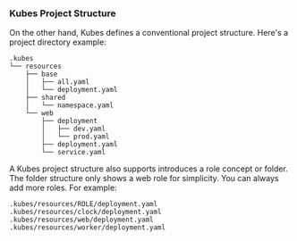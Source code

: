 ### Kubes Project Structure

On the other hand, Kubes defines a conventional project structure. Here's a project directory example:

    .kubes
    └── resources
        ├── base
        │   ├── all.yaml
        │   └── deployment.yaml
        ├── shared
        │   └── namespace.yaml
        └── web
            ├── deployment
            │   ├── dev.yaml
            │   └── prod.yaml
            ├── deployment.yaml
            └── service.yaml

A Kubes project structure also supports introduces a role concept or folder. The folder structure only shows a web role for simplicity. You can always add more roles.  For example:

    .kubes/resources/ROLE/deployment.yaml
    .kubes/resources/clock/deployment.yaml
    .kubes/resources/web/deployment.yaml
    .kubes/resources/worker/deployment.yaml
